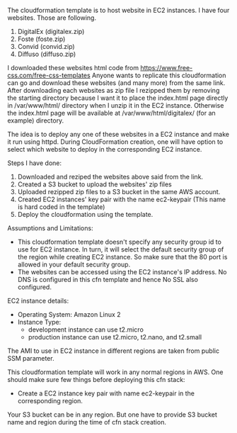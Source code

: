 The cloudformation template is to host website in EC2 instances.
I have four websites. Those are following.

1. DigitalEx (digitalex.zip)
2. Foste (foste.zip)
3. Convid (convid.zip)
4. Diffuso (diffuso.zip)

I downloaded these websites html code from https://www.free-css.com/free-css-templates
Anyone wants to replicate this cloudformation can go and download these websites (and many more) from the same link.
After downloading each websites as zip file I rezipped them by removing the starting directory because I want it to place the index.html page directly in /var/www/html/ directory when I unzip it in the EC2 instance. Otherwise the index.html page will be available at /var/www/html/digitalex/ (for an example) directory.

The idea is to deploy any one of these websites in a EC2 instance and make it run using httpd.
During CloudFormation creation, one will have option to select which website to deploy in the corresponding EC2 instance.

Steps I have done:
1. Downloaded and reziped the websites above said from the link.
2. Created a S3 bucket to upload the websites' zip files
3. Uploaded rezipped zip files to a S3 bucket in the same AWS account.
4. Created EC2 instances' key pair with the name ec2-keypair (This name is hard coded in the template)
5. Deploy the cloudformation using the template.

Assumptions and Limitations:
* This cloudformation template doesn't specify any security group id to use for EC2 instance. In turn, it will select the default security group of the region while creating EC2 instance. So make sure that the 80 port is allowed in your default security group.
* The websites can be accessed using the EC2 instance's IP address. No DNS is configured in this cfn template and hence No SSL also configured.

EC2 instance details:
* Operating System: Amazon Linux 2
* Instance Type: 
  * development instance can use t2.micro
  * production instance can use t2.micro, t2.nano, and t2.small
 

The AMI to use in EC2 instance in different regions are taken from public SSM parameter.

This cloudformation template will work in any normal regions in AWS. One should make sure few things before deploying this cfn stack:
* Create a EC2 instance key pair with name ec2-keypair in the corresponding region.

Your S3 bucket can be in any region. But one have to provide S3 bucket name and region during the time of cfn stack creation.